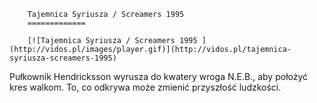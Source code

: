 
        Tajemnica Syriusza / Screamers 1995 
        =============
        
        [![Tajemnica Syriusza / Screamers 1995 ](http://vidos.pl/images/player.gif)](http://vidos.pl/tajemnica-syriusza-screamers-1995)
        
        
 Pułkownik Hendricksson wyrusza do kwatery wroga N.E.B., aby położyć kres walkom. To, co odkrywa może zmienić przyszłość ludzkości.
    